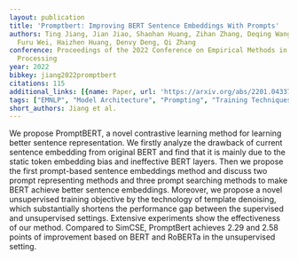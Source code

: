 ```yaml
---
layout: publication
title: 'Promptbert: Improving BERT Sentence Embeddings With Prompts'
authors: Ting Jiang, Jian Jiao, Shaohan Huang, Zihan Zhang, Deqing Wang, Fuzhen Zhuang,
  Furu Wei, Haizhen Huang, Denvy Deng, Qi Zhang
conference: Proceedings of the 2022 Conference on Empirical Methods in Natural Language
  Processing
year: 2022
bibkey: jiang2022promptbert
citations: 115
additional_links: [{name: Paper, url: 'https://arxiv.org/abs/2201.04337'}]
tags: ["EMNLP", "Model Architecture", "Prompting", "Training Techniques"]
short_authors: Jiang et al.
---
```

We propose PromptBERT, a novel contrastive learning method for learning
better sentence representation. We firstly analyze the drawback of current
sentence embedding from original BERT and find that it is mainly due to the
static token embedding bias and ineffective BERT layers. Then we propose the
first prompt-based sentence embeddings method and discuss two prompt
representing methods and three prompt searching methods to make BERT achieve
better sentence embeddings. Moreover, we propose a novel unsupervised training
objective by the technology of template denoising, which substantially shortens
the performance gap between the supervised and unsupervised settings. Extensive
experiments show the effectiveness of our method. Compared to SimCSE,
PromptBert achieves 2.29 and 2.58 points of improvement based on BERT and
RoBERTa in the unsupervised setting.